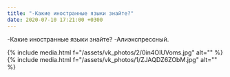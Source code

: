 ```yaml
---
title: "-Какие иностранные языки знайте?"
date: 2020-07-10 17:21:00 +0300
---
```


-Какие иностранные языки знайте?
-Алиэкспрессный.


{% include media.html f="/assets/vk_photos/2/0in4OIUVoms.jpg" alt="" %}
{% include media.html f="/assets/vk_photos/1/ZJAQDZ6ZObM.jpg" alt="" %}
